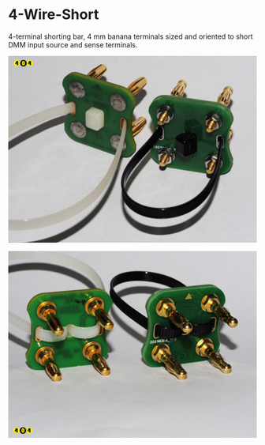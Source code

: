 # 4-Wire-Short
4-terminal shorting bar, 4 mm banana terminals sized and oriented to short DMM input source and sense terminals.

![alt text](pics/pic1.jpg)

![alt text](pics/pic2.jpg)
